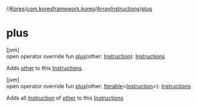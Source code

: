 //[Kores](../../../index.md)/[com.koresframework.kores](../index.md)/[ArrayInstructions](index.md)/[plus](plus.md)

# plus

[jvm]\
open operator override fun [plus](plus.md)(other: [Instruction](../-instruction/index.md)): [Instructions](../-instructions/index.md)

Adds [other](plus.md) to this [Instructions](../-instructions/index.md).

[jvm]\
open operator override fun [plus](plus.md)(other: [Iterable](https://kotlinlang.org/api/latest/jvm/stdlib/kotlin.collections/-iterable/index.html)<[Instruction](../-instruction/index.md)>): [Instructions](../-instructions/index.md)

Adds all [Instruction](../-instruction/index.md) of [other](plus.md) to this [Instructions](../-instructions/index.md)
